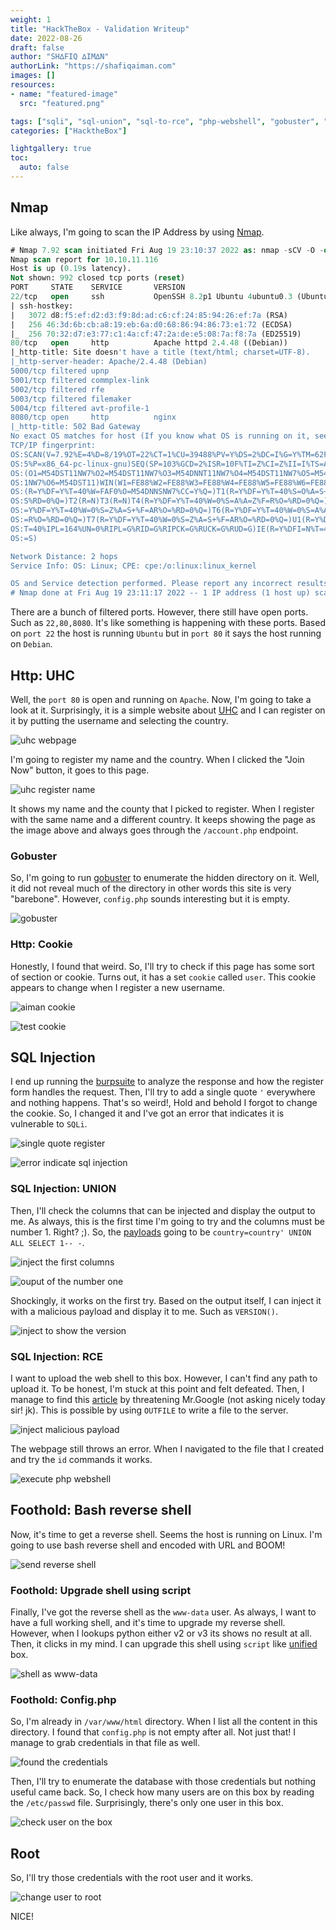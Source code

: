 ```yaml
---
weight: 1
title: "HackTheBox - Validation Writeup"
date: 2022-08-26
draft: false
author: "SH∆FIQ ∆IM∆N"
authorLink: "https://shafiqaiman.com"
images: []
resources:
- name: "featured-image"
  src: "featured.png"

tags: ["sqli", "sql-union", "sql-to-rce", "php-webshell", "gobuster", "rce", "upgrade-shell-using-script"]
categories: ["HacktheBox"]

lightgallery: true
toc:
  auto: false
---
```


## Nmap
Like always, I'm going to scan the IP Address by using [Nmap](https://nmap.org/).

```sql
# Nmap 7.92 scan initiated Fri Aug 19 23:10:37 2022 as: nmap -sCV -O -oN nmap/validation 10.10.11.116
Nmap scan report for 10.10.11.116
Host is up (0.19s latency).
Not shown: 992 closed tcp ports (reset)
PORT     STATE    SERVICE       VERSION
22/tcp   open     ssh           OpenSSH 8.2p1 Ubuntu 4ubuntu0.3 (Ubuntu Linux; protocol 2.0)
| ssh-hostkey: 
|   3072 d8:f5:ef:d2:d3:f9:8d:ad:c6:cf:24:85:94:26:ef:7a (RSA)
|   256 46:3d:6b:cb:a8:19:eb:6a:d0:68:86:94:86:73:e1:72 (ECDSA)
|_  256 70:32:d7:e3:77:c1:4a:cf:47:2a:de:e5:08:7a:f8:7a (ED25519)
80/tcp   open     http          Apache httpd 2.4.48 ((Debian))
|_http-title: Site doesn't have a title (text/html; charset=UTF-8).
|_http-server-header: Apache/2.4.48 (Debian)
5000/tcp filtered upnp
5001/tcp filtered commplex-link
5002/tcp filtered rfe
5003/tcp filtered filemaker
5004/tcp filtered avt-profile-1
8080/tcp open     http          nginx
|_http-title: 502 Bad Gateway
No exact OS matches for host (If you know what OS is running on it, see https://nmap.org/submit/ ).
TCP/IP fingerprint:
OS:SCAN(V=7.92%E=4%D=8/19%OT=22%CT=1%CU=39488%PV=Y%DS=2%DC=I%G=Y%TM=62FFA81
OS:5%P=x86_64-pc-linux-gnu)SEQ(SP=103%GCD=2%ISR=10F%TI=Z%CI=Z%II=I%TS=A)OPS
OS:(O1=M54DST11NW7%O2=M54DST11NW7%O3=M54DNNT11NW7%O4=M54DST11NW7%O5=M54DST1
OS:1NW7%O6=M54DST11)WIN(W1=FE88%W2=FE88%W3=FE88%W4=FE88%W5=FE88%W6=FE88)ECN
OS:(R=Y%DF=Y%T=40%W=FAF0%O=M54DNNSNW7%CC=Y%Q=)T1(R=Y%DF=Y%T=40%S=O%A=S+%F=A
OS:S%RD=0%Q=)T2(R=N)T3(R=N)T4(R=Y%DF=Y%T=40%W=0%S=A%A=Z%F=R%O=%RD=0%Q=)T5(R
OS:=Y%DF=Y%T=40%W=0%S=Z%A=S+%F=AR%O=%RD=0%Q=)T6(R=Y%DF=Y%T=40%W=0%S=A%A=Z%F
OS:=R%O=%RD=0%Q=)T7(R=Y%DF=Y%T=40%W=0%S=Z%A=S+%F=AR%O=%RD=0%Q=)U1(R=Y%DF=N%
OS:T=40%IPL=164%UN=0%RIPL=G%RID=G%RIPCK=G%RUCK=G%RUD=G)IE(R=Y%DFI=N%T=40%CD
OS:=S)

Network Distance: 2 hops
Service Info: OS: Linux; CPE: cpe:/o:linux:linux_kernel

OS and Service detection performed. Please report any incorrect results at https://nmap.org/submit/ .
# Nmap done at Fri Aug 19 23:11:17 2022 -- 1 IP address (1 host up) scanned in 39.91 seconds
```

There are a bunch of filtered ports. However, there still have open ports. Such as `22,80,8080`. It's like something is happening with these ports. Based on `port 22` the host is running `Ubuntu` but in `port 80` it says the host running on `Debian`.

## Http: UHC
Well, the `port 80` is open and running on `Apache`. Now, I'm going to take a look at it. Surprisingly, it is a simple website about [UHC](https://twitter.com/hackingesports) and I can register on it by putting the username and selecting the country. 

![uhc webpage](uhc-simple-main-page.png "uhc webpage")

I'm going to register my name and the country. When I clicked the "Join Now" button, it goes to this page.  

![uhc register name](uhc-register-name.png "uhc register name")

It shows my name and the county that I picked to register. When I register with the same name and a different country. It keeps showing the page as the image above and always goes through the `/account.php` endpoint. 

### Gobuster
So, I'm going to run [gobuster](https://github.com/OJ/gobuster) to enumerate the hidden directory on it. Well, it did not reveal much of the directory in other words this site is very "barebone". However, `config.php`  sounds interesting but it is empty.

![gobuster](gobuster-scan-on-port-80.png "gobuster")

### Http: Cookie
Honestly, I found that weird. So, I'll try to check if this page has some sort of section or cookie. Turns out, it has a set `cookie` called `user`. This cookie appears to change when I register a new username. 

![aiman cookie](aiman-cookie.png "aiman cookie")

![test cookie](test-cookie.png "test cookie")

## SQL Injection
I end up running the [burpsuite](https://portswigger.net/burp) to analyze the response and how the register form handles the request. Then, I'll try to add a single quote `'` everywhere and nothing happens. That's so weird!, Hold and behold I forgot to change the cookie. So, I changed it and I've got an error that indicates it is vulnerable to `SQLi`.

![single quote register](single-quote-register.png "single quote register")

![error indicate sql injection](error-indicate-sql-injection.png "error indicate sql injection")

### SQL Injection: UNION
Then, I'll check the columns that can be injected and display the output to me. As always, this is the first time I'm going to try and the columns must be number 1. Right? ;). So, the [payloads](https://github.com/payloadbox/sql-injection-payload-list) going to be `country=country' UNION ALL SELECT 1-- -`.

![inject the first columns](inject-the-first-columns.png "inject the first columns")

![ouput of the number one](output-of-the-number-one.png "ouput of the number one")

Shockingly, it works on the first try. Based on the output itself, I can inject it with a malicious payload and display it to me. Such as `VERSION()`.

![inject to show the version](inject-to-show-the-version.png "inject to show the version")

### SQL Injection: RCE
I want to upload the web shell to this box. However, I can't find any path to upload it. To be honest, I'm stuck at this point and felt defeated. Then, I manage to find this [article](https://kayran.io/blog/web-vulnerabilities/sqli-to-rce/) by threatening Mr.Google (not asking nicely today sir! jk). This is possible by using `OUTFILE` to write a file to the server.

![inject malicious payload](inject-malicious-payload.png "inject malicious payload")

The webpage still throws an error. When I navigated to the file that I created and try the `id` commands it works.

![execute php webshell](run-id-command-in-the-php-webshell.png "execute php webshell")

## Foothold: Bash reverse shell
Now, it's time to get a reverse shell. Seems the host is running on Linux. I'm going to use bash reverse shell and encoded with URL and BOOM!

![send reverse shell](used-bash-reverse-shell.png "send reverse shell")

### Foothold: Upgrade shell using script

Finally, I've got the reverse shell as the `www-data` user. As always, I want to have a full working shell, and it's time to upgrade my reverse shell. However, when I lookups python either v2 or v3 its shows no result at all. Then, it clicks in my mind. I can upgrade this shell using `script` like [unified](https://shafiqaiman.com/posts/htb/unified/) box.

![shell as www-data](upgrade-the-shell-using-script.png "shell as www-data")

### Foothold: Config.php

So, I'm already in `/var/www/html` directory. When I list all the content in this directory. I found that `config.php` is not empty after all. Not just that! I manage to grab credentials in that file as well.

![found the credentials](credentials-in-config-php.png "found the credentials")

Then, I'll try to enumerate the database with those credentials but nothing useful came back. So, I check how many users are on this box by reading the `/etc/passwd` file. Surprisingly, there's only one user in this box.

![check user on the box](reading-etc-passwd-file.png "check user on the box")

## Root
So, I'll try those credentials with the root user and it works.

![change user to root](login-as-root.png "change user to root")

NICE!